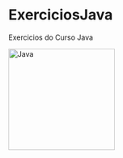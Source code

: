 # ExerciciosJava
 Exercicios do Curso Java
 
 <img align="center" alt="Java" height="200" width="210" 
src="https://cdn.jsdelivr.net/gh/devicons/devicon/icons/java/java-original-wordmark.svg" />
</div>
